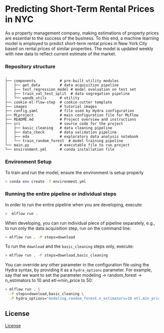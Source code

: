 # Predicting Short-Term Rental Prices in NYC
As a property management company, making estimations of property prices are essential to the success of the business. To this end, a machine learning model is employed to predict short-term rental prices in New York City based on rental prices of similar properties. The model is updated weekly with new data to reflect current estimate of the market.   

### Repository structure
```
.
├── components           # pre-built utility modules 
│   ├── get_data         # data acquisition pipeline
│   ├── test_regression_model # model evaluation on test set
│   ├── train_val_test_split  # data segregation pipeline
│   └── wandb_utils      # utility
├── cookie-ml-flow-step  # cookie-cutter template
├── images               # tutorial images
├── config.yaml          # file used by Hydra configuration
├── MLproject            # main configuration file for MLFlow
├── README.md            # Project overview and instructions
├── src                  # source code for the project
│   ├── basic_cleaning   # data cleaning pipeline
│   ├── data_check       # data validation pipeline
│   ├── eda              # exploratory data analysis notebook
│   └── train_random_forest  # model training pipeline
└── main.py              # executable file to run project
└── environment.yml      # conda installation file

```

### Environment Setup
To train and run the model, ensure the environment is setup properly

```bash
> conda env create -f environment.yml
```



### Running the entire pipeline or individual steps
In order to run the entire pipeline when you are developing, execute:
```bash
>  mlflow run .
```
When developing, you can run individual piece of pipeline separately, e.g., to run only
the data acquisition step, run on the command line:

```bash
> mlflow run . -P steps=download
```
To run the ``download`` and the ``basic_cleaning`` steps only, execute:  
```bash
> mlflow run . -P steps=download,basic_cleaning
```

You can override any other parameter in the configuration file using the Hydra syntax, by
providing it as a ``hydra_options`` parameter. For example, say that we want to set the parameter
modeling -> random_forest -> n_estimators to 10 and etl->min_price to 50:

```bash
> mlflow run . \
  -P steps=download,basic_cleaning \
  -P hydra_options="modeling.random_forest.n_estimators=10 etl.min_price=50"
```


## License

[License](LICENSE.txt)

